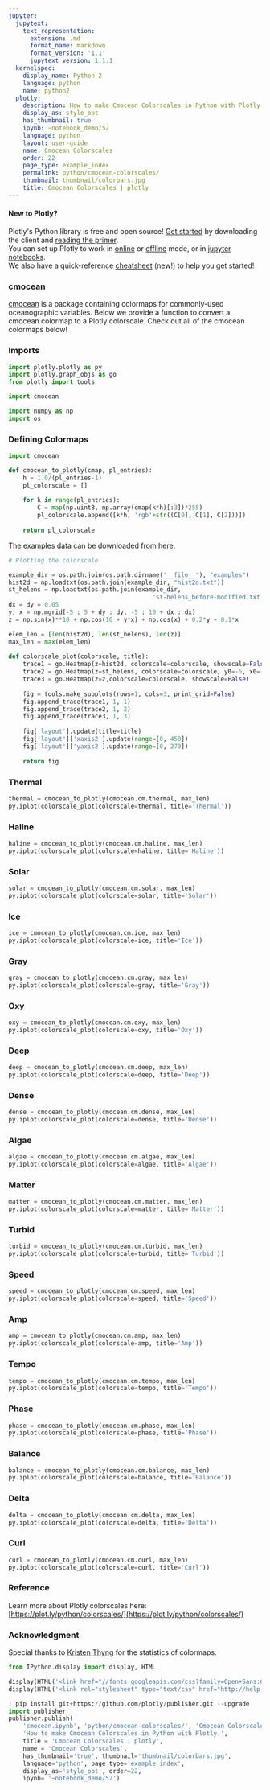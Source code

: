 ```yaml
---
jupyter:
  jupytext:
    text_representation:
      extension: .md
      format_name: markdown
      format_version: '1.1'
      jupytext_version: 1.1.1
  kernelspec:
    display_name: Python 2
    language: python
    name: python2
  plotly:
    description: How to make Cmocean Colorscales in Python with Plotly.
    display_as: style_opt
    has_thumbnail: true
    ipynb: ~notebook_demo/52
    language: python
    layout: user-guide
    name: Cmocean Colorscales
    order: 22
    page_type: example_index
    permalink: python/cmocean-colorscales/
    thumbnail: thumbnail/colorbars.jpg
    title: Cmocean Colorscales | plotly
---
```


#### New to Plotly?
Plotly's Python library is free and open source! [Get started](https://plot.ly/python/getting-started/) by downloading the client and [reading the primer](https://plot.ly/python/getting-started/).
<br>You can set up Plotly to work in [online](https://plot.ly/python/getting-started/#initialization-for-online-plotting) or [offline](https://plot.ly/python/getting-started/#initialization-for-offline-plotting) mode, or in [jupyter notebooks](https://plot.ly/python/getting-started/#start-plotting-online).
<br>We also have a quick-reference [cheatsheet](https://images.plot.ly/plotly-documentation/images/python_cheat_sheet.pdf) (new!) to help you get started!


### cmocean
[cmocean](https://github.com/matplotlib/cmocean) is a package containing colormaps for commonly-used oceanographic variables. Below we provide a function to convert a cmocean colormap to a Plotly colorscale. Check out all of the cmocean colormaps below!


### Imports

```python
import plotly.plotly as py
import plotly.graph_objs as go
from plotly import tools

import cmocean

import numpy as np
import os
```

### Defining Colormaps

```python
import cmocean

def cmocean_to_plotly(cmap, pl_entries):
    h = 1.0/(pl_entries-1)
    pl_colorscale = []
    
    for k in range(pl_entries):
        C = map(np.uint8, np.array(cmap(k*h)[:3])*255)
        pl_colorscale.append([k*h, 'rgb'+str((C[0], C[1], C[2]))])
        
    return pl_colorscale
```

The examples data can be downloaded from [here.](https://github.com/plotly/documentation/blob/source-design-merge/_posts/python/style/cmocean/examples)

```python
# Plotting the colorscale.

example_dir = os.path.join(os.path.dirname('__file__'), "examples")
hist2d = np.loadtxt(os.path.join(example_dir, "hist2d.txt"))
st_helens = np.loadtxt(os.path.join(example_dir,
                                        "st-helens_before-modified.txt.gz")).T   
dx = dy = 0.05  
y, x = np.mgrid[-5 : 5 + dy : dy, -5 : 10 + dx : dx]
z = np.sin(x)**10 + np.cos(10 + y*x) + np.cos(x) + 0.2*y + 0.1*x

elem_len = [len(hist2d), len(st_helens), len(z)]
max_len = max(elem_len)
    
def colorscale_plot(colorscale, title):    
    trace1 = go.Heatmap(z=hist2d, colorscale=colorscale, showscale=False)
    trace2 = go.Heatmap(z=st_helens, colorscale=colorscale, y0=-5, x0=-5)
    trace3 = go.Heatmap(z=z,colorscale=colorscale, showscale=False)
    
    fig = tools.make_subplots(rows=1, cols=3, print_grid=False)
    fig.append_trace(trace1, 1, 1)
    fig.append_trace(trace2, 1, 2)
    fig.append_trace(trace3, 1, 3)
    
    fig['layout'].update(title=title)
    fig['layout']['xaxis2'].update(range=[0, 450])
    fig['layout']['yaxis2'].update(range=[0, 270])
    
    return fig
```

### Thermal

```python
thermal = cmocean_to_plotly(cmocean.cm.thermal, max_len)
py.iplot(colorscale_plot(colorscale=thermal, title='Thermal'))
```

### Haline

```python
haline = cmocean_to_plotly(cmocean.cm.haline, max_len)
py.iplot(colorscale_plot(colorscale=haline, title='Haline'))
```

### Solar

```python
solar = cmocean_to_plotly(cmocean.cm.solar, max_len)
py.iplot(colorscale_plot(colorscale=solar, title='Solar'))
```

### Ice

```python
ice = cmocean_to_plotly(cmocean.cm.ice, max_len)
py.iplot(colorscale_plot(colorscale=ice, title='Ice'))
```

### Gray

```python
gray = cmocean_to_plotly(cmocean.cm.gray, max_len)
py.iplot(colorscale_plot(colorscale=gray, title='Gray'))
```

### Oxy

```python
oxy = cmocean_to_plotly(cmocean.cm.oxy, max_len)
py.iplot(colorscale_plot(colorscale=oxy, title='Oxy'))
```

### Deep

```python
deep = cmocean_to_plotly(cmocean.cm.deep, max_len)
py.iplot(colorscale_plot(colorscale=deep, title='Deep'))
```

### Dense

```python
dense = cmocean_to_plotly(cmocean.cm.dense, max_len)
py.iplot(colorscale_plot(colorscale=dense, title='Dense'))
```

### Algae

```python
algae = cmocean_to_plotly(cmocean.cm.algae, max_len)
py.iplot(colorscale_plot(colorscale=algae, title='Algae'))
```

### Matter

```python
matter = cmocean_to_plotly(cmocean.cm.matter, max_len)
py.iplot(colorscale_plot(colorscale=matter, title='Matter'))
```

### Turbid

```python
turbid = cmocean_to_plotly(cmocean.cm.turbid, max_len)
py.iplot(colorscale_plot(colorscale=turbid, title='Turbid'))
```

### Speed

```python
speed = cmocean_to_plotly(cmocean.cm.speed, max_len)
py.iplot(colorscale_plot(colorscale=speed, title='Speed'))
```

### Amp

```python
amp = cmocean_to_plotly(cmocean.cm.amp, max_len)
py.iplot(colorscale_plot(colorscale=amp, title='Amp'))
```

### Tempo

```python
tempo = cmocean_to_plotly(cmocean.cm.tempo, max_len)
py.iplot(colorscale_plot(colorscale=tempo, title='Tempo'))
```

### Phase

```python
phase = cmocean_to_plotly(cmocean.cm.phase, max_len)
py.iplot(colorscale_plot(colorscale=phase, title='Phase'))
```

### Balance

```python
balance = cmocean_to_plotly(cmocean.cm.balance, max_len)
py.iplot(colorscale_plot(colorscale=balance, title='Balance'))
```

### Delta

```python
delta = cmocean_to_plotly(cmocean.cm.delta, max_len)
py.iplot(colorscale_plot(colorscale=delta, title='Delta'))
```

### Curl

```python
curl = cmocean_to_plotly(cmocean.cm.curl, max_len)
py.iplot(colorscale_plot(colorscale=curl, title='Curl'))
```

### Reference
Learn more about Plotly colorscales here: [https://plot.ly/python/colorscales/](https://plot.ly/python/colorscales/)


### Acknowledgment
Special thanks to [Kristen Thyng](https://github.com/kthyng) for the statistics of colormaps.

```python
from IPython.display import display, HTML

display(HTML('<link href="//fonts.googleapis.com/css?family=Open+Sans:600,400,300,200|Inconsolata|Ubuntu+Mono:400,700" rel="stylesheet" type="text/css" />'))
display(HTML('<link rel="stylesheet" type="text/css" href="http://help.plot.ly/documentation/all_static/css/ipython-notebook-custom.css">'))

! pip install git+https://github.com/plotly/publisher.git --upgrade
import publisher
publisher.publish(
    'cmocean.ipynb', 'python/cmocean-colorscales/', 'Cmocean Colorscales | plotly',
    'How to make Cmocean Colorscales in Python with Plotly.',
    title = 'Cmocean Colorscales | plotly',
    name = 'Cmocean Colorscales',
    has_thumbnail='true', thumbnail='thumbnail/colorbars.jpg',
    language='python', page_type='example_index',
    display_as='style_opt', order=22,
    ipynb= '~notebook_demo/52')
```

```python

```